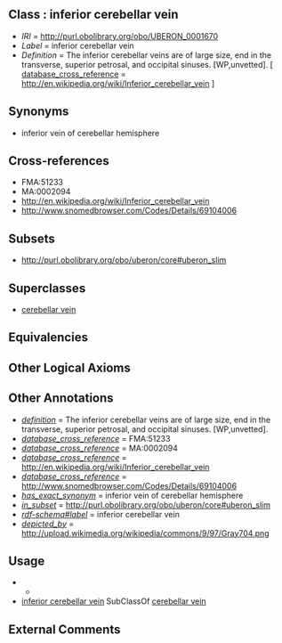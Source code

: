 
## Class : inferior cerebellar vein

 * *IRI* = http://purl.obolibrary.org/obo/UBERON_0001670
 * *Label* = inferior cerebellar vein
 * *Definition* = The inferior cerebellar veins are of large size, end in the transverse, superior petrosal, and occipital sinuses. [WP,unvetted]. [ [database_cross_reference](../../ef/oboInOwl#hasDbXref.md) = http://en.wikipedia.org/wiki/Inferior_cerebellar_vein ]

## Synonyms

 * inferior vein of cerebellar hemisphere

## Cross-references

 * FMA:51233
 * MA:0002094
 * http://en.wikipedia.org/wiki/Inferior_cerebellar_vein
 * http://www.snomedbrowser.com/Codes/Details/69104006

## Subsets

 * http://purl.obolibrary.org/obo/uberon/core#uberon_slim

## Superclasses

 * [cerebellar vein](../../UBERON/68/UBERON_0001668.md)

## Equivalencies


## Other Logical Axioms


## Other Annotations

 * *[definition](../../IAO/15/IAO_0000115.md)* = The inferior cerebellar veins are of large size, end in the transverse, superior petrosal, and occipital sinuses. [WP,unvetted].
 * *[database_cross_reference](../../ef/oboInOwl#hasDbXref.md)* = FMA:51233
 * *[database_cross_reference](../../ef/oboInOwl#hasDbXref.md)* = MA:0002094
 * *[database_cross_reference](../../ef/oboInOwl#hasDbXref.md)* = http://en.wikipedia.org/wiki/Inferior_cerebellar_vein
 * *[database_cross_reference](../../ef/oboInOwl#hasDbXref.md)* = http://www.snomedbrowser.com/Codes/Details/69104006
 * *[has_exact_synonym](../../ym/oboInOwl#hasExactSynonym.md)* = inferior vein of cerebellar hemisphere
 * *[in_subset](../../et/oboInOwl#inSubset.md)* = http://purl.obolibrary.org/obo/uberon/core#uberon_slim
 * *[rdf-schema#label](../../el/rdf-schema#label.md)* = inferior cerebellar vein
 * *[depicted_by](../../depicted/by/depicted_by.md)* = http://upload.wikimedia.org/wikipedia/commons/9/97/Gray704.png

## Usage

 * -
 * [inferior cerebellar vein](../../UBERON/70/UBERON_0001670.md) SubClassOf [cerebellar vein](../../UBERON/68/UBERON_0001668.md)

## External Comments

